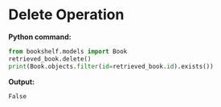 # Delete Operation

**Python command:**
```python
from bookshelf.models import Book
retrieved_book.delete()
print(Book.objects.filter(id=retrieved_book.id).exists())
```

**Output:**
```
False
```
